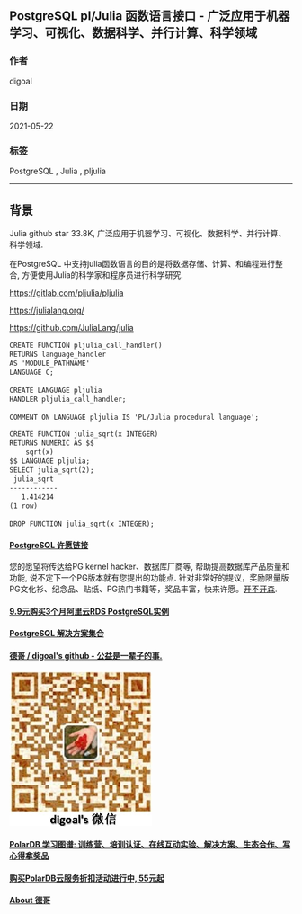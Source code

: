 ## PostgreSQL pl/Julia 函数语言接口 - 广泛应用于机器学习、可视化、数据科学、并行计算、科学领域  
  
### 作者  
digoal  
  
### 日期  
2021-05-22  
  
### 标签  
PostgreSQL , Julia , pljulia  
  
----  
  
## 背景  
  
Julia github star 33.8K, 广泛应用于机器学习、可视化、数据科学、并行计算、科学领域.    
  
在PostgreSQL 中支持julia函数语言的目的是将数据存储、计算、和编程进行整合, 方便使用Julia的科学家和程序员进行科学研究.   
  
https://gitlab.com/pljulia/pljulia  
  
https://julialang.org/  
  
https://github.com/JuliaLang/julia  
  
```  
CREATE FUNCTION pljulia_call_handler()  
RETURNS language_handler  
AS 'MODULE_PATHNAME'  
LANGUAGE C;  
  
CREATE LANGUAGE pljulia  
HANDLER pljulia_call_handler;  
  
COMMENT ON LANGUAGE pljulia IS 'PL/Julia procedural language';  
```  
  
```  
CREATE FUNCTION julia_sqrt(x INTEGER)  
RETURNS NUMERIC AS $$  
    sqrt(x)  
$$ LANGUAGE pljulia;  
SELECT julia_sqrt(2);  
 julia_sqrt   
------------  
   1.414214  
(1 row)  
  
DROP FUNCTION julia_sqrt(x INTEGER);  
```  
   
  
#### [PostgreSQL 许愿链接](https://github.com/digoal/blog/issues/76 "269ac3d1c492e938c0191101c7238216")
您的愿望将传达给PG kernel hacker、数据库厂商等, 帮助提高数据库产品质量和功能, 说不定下一个PG版本就有您提出的功能点. 针对非常好的提议，奖励限量版PG文化衫、纪念品、贴纸、PG热门书籍等，奖品丰富，快来许愿。[开不开森](https://github.com/digoal/blog/issues/76 "269ac3d1c492e938c0191101c7238216").  
  
  
#### [9.9元购买3个月阿里云RDS PostgreSQL实例](https://www.aliyun.com/database/postgresqlactivity "57258f76c37864c6e6d23383d05714ea")
  
  
#### [PostgreSQL 解决方案集合](https://yq.aliyun.com/topic/118 "40cff096e9ed7122c512b35d8561d9c8")
  
  
#### [德哥 / digoal's github - 公益是一辈子的事.](https://github.com/digoal/blog/blob/master/README.md "22709685feb7cab07d30f30387f0a9ae")
  
  
![digoal's wechat](../pic/digoal_weixin.jpg "f7ad92eeba24523fd47a6e1a0e691b59")
  
  
#### [PolarDB 学习图谱: 训练营、培训认证、在线互动实验、解决方案、生态合作、写心得拿奖品](https://www.aliyun.com/database/openpolardb/activity "8642f60e04ed0c814bf9cb9677976bd4")
  
  
#### [购买PolarDB云服务折扣活动进行中, 55元起](https://www.aliyun.com/activity/new/polardb-yunparter?userCode=bsb3t4al "e0495c413bedacabb75ff1e880be465a")
  
  
#### [About 德哥](https://github.com/digoal/blog/blob/master/me/readme.md "a37735981e7704886ffd590565582dd0")
  
